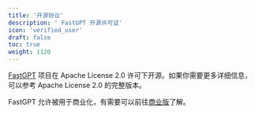 ```yaml
---
title: '开源协议'
description: ' FastGPT 开源许可证'
icon: 'verified_user'
draft: false
toc: true
weight: 1120
---
```


[FastGPT](https://github.com/labring/FastGPT) 项目在 Apache License 2.0 许可下开源。如果你需要更多详细信息，可以参考 Apache License 2.0 的完整版本。

FastGPT 允许被用于商业化，有需要可以前往[商业版](https://doc.fastgpt.run/docs/commercial/)了解。
